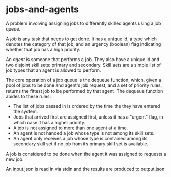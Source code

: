 # jobs-and-agents

A problem involving assigning jobs to differently skilled agents using a job queue.

A _job_ is any task that needs to get done. It has a unique id, a type which denotes the category of that job, and an urgency (boolean) flag indicating whether that job has a high priority.

An _agent_ is someone that performs a job. They also have a unique id and two disjoint skill sets: primary and secondary. Skill sets are a simple list of job types that an agent is allowed to perform.

The core operation of a job queue is the dequeue function, which, given a pool of jobs to be done and agent's job request, and a set of priority rules, returns the fittest job to be performed by that agent. The dequeue function abides to these rules:

- The list of jobs passed in is ordered by the time the they have entered the system.
- Jobs that arrived first are assigned first, unless it has a "urgent" flag, in which case it has a higher priority.
- A job is not assigned to more than one agent at a time.
- An agent is not handed a job whose type is not among its skill sets.
- An agent only receives a job whose type is contained among its secondary skill set if no job from its primary skill set is available.

A job is considered to be done when the agent it was assigned to requests a new job.

An input.json is read in via stdin and the results are produced to output.json
